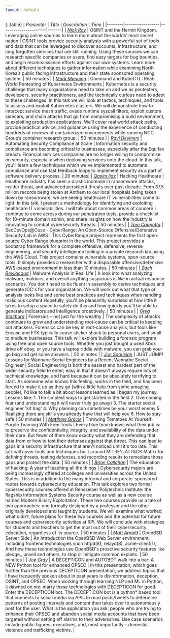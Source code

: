 ```yaml
---
layout: default
---
```


{:.table}
| *Presenter*  | *Title*     | *Description* | *Time* |
|--------|-----------------|----------------------|-------|
| [*Nick Roy*](/speakers#nick-roy) | OSINT and the Hermit Kingdom. Leveraging online sources to learn more about the worlds’ most secret nation | OSINT tools provide security analysts with a powerful set of tools and data that can be leveraged to discover accounts, infrastructure, and long forgotten services that are still running. Using these sources we can research specific companies or users, find easy targets for bug bounties, and begin reconnaissance efforts against our own systems. Learn more about different techniques to gather information while examining North Korea’s public facing infrastructure and their state sponsored operating system. |  50 minutes  |
| [*Mark Manning*](/speakers#mark-manning) | Command and KubeCTL: Real-World Pentesting of Kubernetes Environments | Kubernetes is a security challenge that many organizations need to take on and we as pentesters, developers, security practitioners, and the technically curious need to adapt to these challenges. In this talk we will look at tactics, techniques, and tools to assess and exploit Kubernetes clusters. We will demonstrate how to intercept service mesh traffic, evade runtime syscall filters, exploit custom sidecars, and chain attacks that go from compromising a build environment, to exploiting production applications. We’ll cover real world attack paths, provide practical advice, and guidance using the experience of conducting hundreds of reviews of containerized environments while running NCC Group’s container research group.           |  50 minutes  |
| [*Ravi Devineni*](/speakers#ravi-devineni) | Automating Security Compliance at Scale | Information security and compliance are becoming critical to businesses, especially after the Equifax breach. Financial services companies are no longer willing to compromise on security, especially when deploying services onto the cloud. In this talk, you'll learn a few techniques which we've implemented to automate compliance and use fast feedback loops to implement security as a part of software delivery process. | 20 minutes|
| [*Qasim Ijaz*](/speakers#qasim-ijaz) | Hacking Healthcare | Healthcare industry has seen a drastic increase in ransomware attacks, insider threat, and advanced persistent threats over past decade. From 37.5 million records being stolen at Anthem to our local hospitals being taken down by ransomware, we are seeing healthcare IT vulnerabilities come to light. In this talk, I present a methodology for identifying and exploiting healthcare IT vulnerabilities. I will talk about common areas of concern I continue to come across during our penetration tests, provide a checklist for 10-minute domain admin, and share insights on how the industry is innovating to combat cybersecurity threats. | 50 minutes |
| [*Tom Cappetta*](/speakers#thomas-cappetta) | SecDevOps@Cuse - CyberRange: An Open-Source Offensive/Defensive Security Lab in AWS | This CyberRange project represents the first open-source Cyber Range blueprint in the world. This project provides a bootstrap framework for a complete offensive, defensive, reverse engineering, and security intelligence tooling in a private research lab using the AWS Cloud. This project contains vulnerable systems, open-source tools.  It simply provides a researcher with a disposable offensive/defensive AWS-based environment in less than 10 minutes. | 50 minutes |
| [*Zach Bevilacqua*](/speakers#zach-bevilacqua) | Malware Analysis in Real Life | A look into what analyzing malware, maldocs, and overall anything suspicious is like in actual response scenarios. You don't need to be fluent in assembly to derive techniques and generate IOC's for your organization. We will work out what that type of analysis looks like and some best practices and techniques when handling malicious content.Hopefully, you'll be pleasantly surprised at how little it takes to setup a space to safely do this and how quickly you'll be able to generate indicators and intelligence proactively. | 50 minutes |
| [*Greg Stachura*](/speakers#greg-stachura) | Forensics – not just for the wealthy | The complexity of attack’s continues to grow and understanding root-cause can be critical to keeping out attackers. Forensics can be key in root-cause analysis, but tools like Encase and FTK typically cause sticker shock to personal users, and small to medium businesses. This talk will explore building a forensic program using free and open source tools. Whether you just bought a used Xbox drive off ebay, or you have a laptop riddle with malware, you can grab your go bag and get some answers. | 50 minutes |
| [*Joe Sarkisian*](/speakers#joe-sarkisian) | JUST JUMP! Lessons for Wannabe Social Engineers by a Recent Wannabe Social Engineer | Social Engineering is both the easiest and hardest part of the wider security field to enter; easy in that it doesn't always require lots of technical knowledge, and hard because it can be absolutely terrifying to start. As someone who knows this feeling, works in the field, and has been forced to make it up as they go (with a little help from some amazing people), I'd like to talk a bit about lessons learned as I began my journey. Lessons like: 1. The simplest ways to get started in the field 2. Overcoming fear (and understanding it will never truly go away) 3. The starter social engineer 'kit bag' 4. Why planning can sometimes be your worst enemy 5. Realizing there are skills you already have that will help you 6. How to stay safe | 50 minutes |
| [*Matthew Gracie*](/speakers#matthew-gracie) | Throwing Tomatoes At Yourself: Purple Teaming With Free Tools | Every blue team knows what their job is: to preserve the confidentiality, integrity, and availability of the data under their care. But fewer of them know exactly what they are defending that data from or how to test their defenses against that threat. This can lead to gaps in a security infrastructure that aren't noticed until it's too late. This talk will cover tools and techniques built around MITRE's ATT&CK Matrix for defining threats, testing defenses, and recording results to remediate those gaps and protect the data. | 50 minutes  |
| [*Brian Callahan*](/speakers#brian-callahan) | The education of hacking: A year of teaching all the things | Cybersecurity majors are being increasingly offered at colleges and universities across the United States. This is in addition to the many informal and corporate-sponsored routes towards cybersecurity education. This talk explores two formal cybersecurity courses offered at Rensselaer Polytechnic Institute: the flagship Information Systems Security course as well as a new course named Modern Binary Exploitation. These two courses provide us a tale of two approaches: one formally designed by a professor and the other originally developed and taught by students. We will examine what worked, what didn't, future plans for these two courses and the potential for future courses and cybersecurity activities at RPI. We will conclude with strategies for students and teachers to get the most out of their cybersecurity education, regardless of its source. | 50 minutes |
| [*Matt Arnold*](/speakers#matt-arnold) | OpenBSD Server Side | An Introduction the OpenBSD Web Server environment, including frontend technologies such httpd(8), relayd(8), acme-client(1), . And how these technologies use OpenBSD's proactive security features like pledge,, unveil and others, to stop or mitigate common exploits. | 50 minutes |
| [*Joe Gray*](/speakers#joe-gray) | A DECEPTICON and AUTOBOT walk into a bar: A NEW Python tool for enhanced OPSEC | In this presentation, which goes further than the previous DECEPTICON presentation, we address topics that I have frequently spoken about in past years is disinformation, deception, OSINT, and OPSEC. When working through learning NLP and ML in Python, it dawned on me: marry these technologies with DECEPTICON for good. Enter the DECEPTICON bot. The DECEPTICON bot is a python* based tool that connects to social media via APIs to read posts/tweets to determine patterns of posting intervals and content then takes over to autonomously post for the user. What is the application you ask: people who are trying to enhance their OPSEC and abandon social media accounts that have been targeted without setting off alarms to their adversaries. Use case scenarios include public figures, executives, and, most importantly – domestic violence and trafficking victims. |
